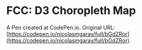 # FCC: D3 Choropleth Map
 
 A Pen created at CodePen.io. Original URL: [https://codepen.io/nicolasmgaray/full/bGdZRor](https://codepen.io/nicolasmgaray/full/bGdZRor).

 
